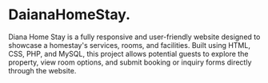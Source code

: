 # DaianaHomeStay.
Diana Home Stay is a fully responsive and user-friendly website designed to showcase a homestay's services, rooms, and facilities. Built using HTML, CSS, PHP, and MySQL, this project allows potential guests to explore the property, view room options, and submit booking or inquiry forms directly through the website.


